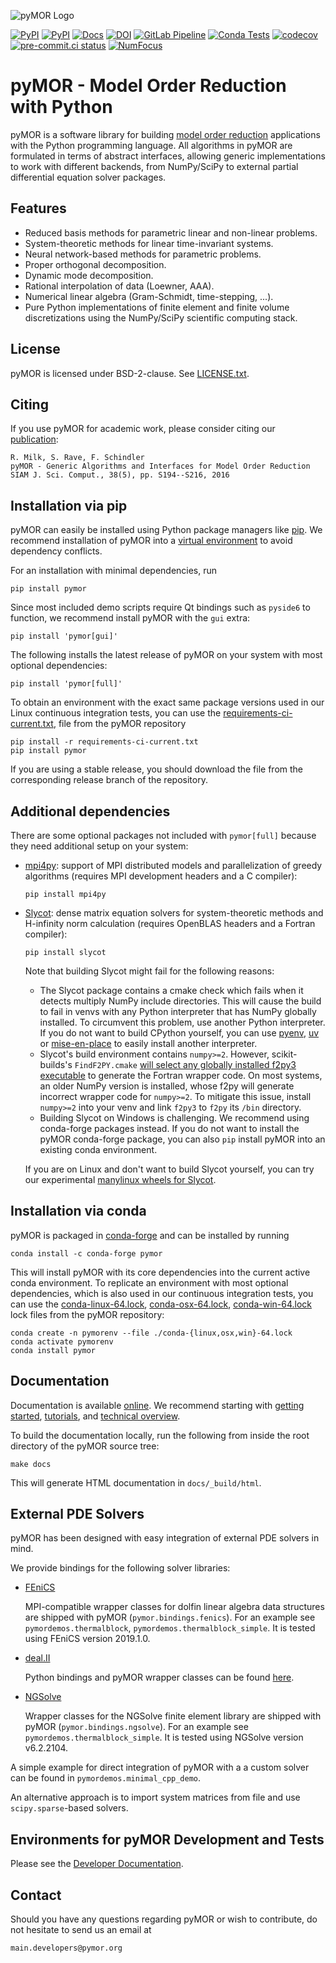 ![pyMOR Logo](./logo/pymor_logo.svg)

[![PyPI](https://img.shields.io/pypi/pyversions/pymor.svg)](https://pypi.python.org/pypi/pymor)
[![PyPI](https://img.shields.io/pypi/v/pymor.svg)](https://pypi.python.org/pypi/pymor)
[![Docs](https://img.shields.io/endpoint?url=https%3A%2F%2Fdocs.pymor.org%2Fbadge.json)](https://docs.pymor.org/)
[![DOI](https://zenodo.org/badge/9220688.svg)](https://zenodo.org/badge/latestdoi/9220688)
[![GitLab Pipeline](https://zivgitlab.uni-muenster.de/pymor/pymor/badges/main/pipeline.svg)](https://zivgitlab.uni-muenster.de/pymor/pymor/commits/main)
[![Conda Tests](https://github.com/pymor/pymor/actions/workflows/conda_tests.yml/badge.svg)](https://github.com/pymor/pymor/actions/workflows/conda_tests.yml)
[![codecov](https://codecov.io/gh/pymor/pymor/branch/main/graph/badge.svg)](https://codecov.io/gh/pymor/pymor)
[![pre-commit.ci status](https://results.pre-commit.ci/badge/github/pymor/pymor/main.svg)](https://results.pre-commit.ci/latest/github/pymor/pymor/main)
[![NumFocus](https://custom-icon-badges.demolab.com/badge/affiliated_project-NumFocus?logo=numfocus&label=NumFocus&labelColor=FFFFFF&color=017e8d)](https://numfocus.org/sponsored-projects/affiliated-projects)

# pyMOR - Model Order Reduction with Python

pyMOR is a software library for building
[model order reduction](https://morwiki.mpi-magdeburg.mpg.de)
applications with the Python programming language.
All algorithms in pyMOR are formulated in terms of abstract interfaces,
allowing generic implementations to work with different backends,
from NumPy/SciPy to external partial differential equation solver packages.

## Features

* Reduced basis methods for parametric linear and non-linear problems.
* System-theoretic methods for linear time-invariant systems.
* Neural network-based methods for parametric problems.
* Proper orthogonal decomposition.
* Dynamic mode decomposition.
* Rational interpolation of data (Loewner, AAA).
* Numerical linear algebra (Gram-Schmidt, time-stepping, ...).
* Pure Python implementations of finite element and finite volume
  discretizations using the NumPy/SciPy scientific computing stack.

## License

pyMOR is licensed under BSD-2-clause.
See [LICENSE.txt](LICENSE.txt).

## Citing

If you use pyMOR for academic work, please consider citing our
[publication](https://epubs.siam.org/doi/10.1137/15M1026614):

    R. Milk, S. Rave, F. Schindler
    pyMOR - Generic Algorithms and Interfaces for Model Order Reduction
    SIAM J. Sci. Comput., 38(5), pp. S194--S216, 2016

## Installation via pip

pyMOR can easily be installed using Python package managers like
[pip](https://pip.pypa.io/en/stable/).
We recommend installation of pyMOR into a
[virtual environment](https://docs.python.org/3/tutorial/venv.html)
to avoid dependency conflicts.

For an installation with minimal dependencies, run

    pip install pymor

Since most included demo scripts require Qt bindings such as `pyside6` to function,
we recommend install pyMOR with the `gui` extra:

    pip install 'pymor[gui]'

The following installs the latest release of pyMOR on your system with most
optional dependencies:

    pip install 'pymor[full]'

To obtain an environment with the exact same package versions used in our
Linux continuous integration tests, you can use the
[requirements-ci-current.txt](https://raw.githubusercontent.com/pymor/pymor/main/requirements-ci-current.txt),
file from the pyMOR repository

    pip install -r requirements-ci-current.txt
    pip install pymor

If you are using a stable release, you should download the file from the
corresponding release branch of the repository.

## Additional dependencies

There are some optional packages not included with `pymor[full]`
because they need additional setup on your system:

* [mpi4py](https://mpi4py.readthedocs.io/en/stable/mpi4py.html):
  support of MPI distributed models and parallelization of greedy
  algorithms (requires MPI development headers and a C compiler):

      pip install mpi4py

* [Slycot](https://github.com/python-control/Slycot):
  dense matrix equation solvers for system-theoretic methods and
  H-infinity norm calculation (requires OpenBLAS headers and a
  Fortran compiler):

      pip install slycot

  Note that building Slycot might fail for the following reasons:

  * The Slycot package contains a cmake check which fails when it
    detects multiply NumPy include directories. This will cause the
    build to fail in venvs with any Python interpreter that has NumPy
    globally installed.
    To circumvent this problem, use another Python interpreter. If
    you do not want to build CPython yourself, you can use
    [pyenv](https://github.com/pyenv/pyenv),
    [uv](https://github.com/astral-sh/uv) or
    [mise-en-place](https://mise.jdx.dev/)
    to easily install another interpreter.
  * Slycot's build environment contains `numpy>=2`. However,
    scikit-builds's `FindF2PY.cmake`
    [will select any globally installed f2py3 executable](https://github.com/scikit-build/scikit-build/issues/449)
    to generate the Fortran wrapper code.
    On most systems, an older NumPy version is installed, whose
    f2py will generate incorrect wrapper code for `numpy>=2`.
    To mitigate this issue, install `numpy>=2` into your venv
    and link `f2py3` to `f2py` its `/bin` directory.
  * Building Slycot on Windows is challenging. We recommend using
    conda-forge packages instead. If you do not want to install
    the pyMOR conda-forge package, you can also `pip` install pyMOR
    into an existing conda environment.

  If you are on Linux and don't want to build Slycot yourself, you
  can try our experimental
  [manylinux wheels for Slycot](https://github.com/pymor/slycot-wheels/releases).

## Installation via conda

pyMOR is packaged in [conda-forge](https://conda-forge.org/) and can be installed
by running

    conda install -c conda-forge pymor

This will install pyMOR with its core dependencies into the current active conda
environment. To replicate an environment with most optional dependencies, which
is also used in our continuous integration tests, you can use the
[conda-linux-64.lock](https://raw.githubusercontent.com/pymor/pymor/main/conda-linux-64.lock),
[conda-osx-64.lock](https://raw.githubusercontent.com/pymor/pymor/main/conda-osx-64.lock),
[conda-win-64.lock](https://raw.githubusercontent.com/pymor/pymor/main/conda-win-64.lock)
lock files from the pyMOR repository:

    conda create -n pymorenv --file ./conda-{linux,osx,win}-64.lock
    conda activate pymorenv
    conda install pymor

## Documentation

Documentation is available [online](https://docs.pymor.org/).
We recommend starting with
[getting started](https://docs.pymor.org/latest/getting_started.html),
[tutorials](https://docs.pymor.org/latest/tutorials.html), and
[technical overview](https://docs.pymor.org/latest/technical_overview.html).

To build the documentation locally,
run the following from inside the root directory of the pyMOR source tree:

    make docs

This will generate HTML documentation in `docs/_build/html`.

## External PDE Solvers

pyMOR has been designed with easy integration of external PDE solvers in mind.

We provide bindings for the following solver libraries:

* [FEniCS](https://fenicsproject.org)

    MPI-compatible wrapper classes for dolfin linear algebra data structures are
    shipped with pyMOR (`pymor.bindings.fenics`).
    For an example see `pymordemos.thermalblock`, `pymordemos.thermalblock_simple`.
    It is tested using FEniCS version 2019.1.0.

* [deal.II](https://dealii.org)

    Python bindings and pyMOR wrapper classes can be found
    [here](https://github.com/pymor/pymor-deal.II).

* [NGSolve](https://ngsolve.org)

    Wrapper classes for the NGSolve finite element library are shipped with pyMOR
    (`pymor.bindings.ngsolve`).
    For an example see `pymordemos.thermalblock_simple`.
    It is tested using NGSolve version v6.2.2104.

A simple example for direct integration of pyMOR with a a custom solver
can be found in `pymordemos.minimal_cpp_demo`.

An alternative approach is to import system matrices from file and use
`scipy.sparse`-based solvers.

## Environments for pyMOR Development and Tests

Please see the [Developer Documentation](https://docs.pymor.org/latest/developer_docs.html).

## Contact

Should you have any questions regarding pyMOR or wish to contribute,
do not hesitate to send us an email at

    main.developers@pymor.org
